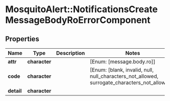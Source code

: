 # MosquitoAlert::NotificationsCreateMessageBodyRoErrorComponent


## Properties
Name | Type | Description | Notes
------------ | ------------- | ------------- | -------------
**attr** | **character** |  | [Enum: [message.body.ro]] 
**code** | **character** |  | [Enum: [blank, invalid, null, null_characters_not_allowed, surrogate_characters_not_allowed]] 
**detail** | **character** |  | 


